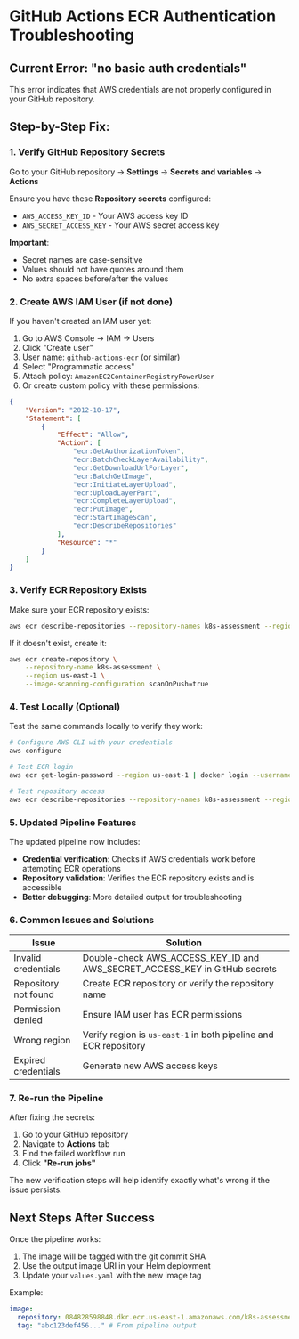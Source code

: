 # GitHub Actions ECR Authentication Troubleshooting

## Current Error: "no basic auth credentials"

This error indicates that AWS credentials are not properly configured in your GitHub repository.

## Step-by-Step Fix:

### 1. Verify GitHub Repository Secrets

Go to your GitHub repository → **Settings** → **Secrets and variables** → **Actions**

Ensure you have these **Repository secrets** configured:

- `AWS_ACCESS_KEY_ID` - Your AWS access key ID
- `AWS_SECRET_ACCESS_KEY` - Your AWS secret access key

**Important**: 
- Secret names are case-sensitive
- Values should not have quotes around them
- No extra spaces before/after the values

### 2. Create AWS IAM User (if not done)

If you haven't created an IAM user yet:

1. Go to AWS Console → IAM → Users
2. Click "Create user"
3. User name: `github-actions-ecr` (or similar)
4. Select "Programmatic access"
5. Attach policy: `AmazonEC2ContainerRegistryPowerUser`
6. Or create custom policy with these permissions:

```json
{
    "Version": "2012-10-17",
    "Statement": [
        {
            "Effect": "Allow",
            "Action": [
                "ecr:GetAuthorizationToken",
                "ecr:BatchCheckLayerAvailability",
                "ecr:GetDownloadUrlForLayer",
                "ecr:BatchGetImage",
                "ecr:InitiateLayerUpload",
                "ecr:UploadLayerPart",
                "ecr:CompleteLayerUpload",
                "ecr:PutImage",
                "ecr:StartImageScan",
                "ecr:DescribeRepositories"
            ],
            "Resource": "*"
        }
    ]
}
```

### 3. Verify ECR Repository Exists

Make sure your ECR repository exists:

```bash
aws ecr describe-repositories --repository-names k8s-assessment --region us-east-1
```

If it doesn't exist, create it:

```bash
aws ecr create-repository \
    --repository-name k8s-assessment \
    --region us-east-1 \
    --image-scanning-configuration scanOnPush=true
```

### 4. Test Locally (Optional)

Test the same commands locally to verify they work:

```bash
# Configure AWS CLI with your credentials
aws configure

# Test ECR login
aws ecr get-login-password --region us-east-1 | docker login --username AWS --password-stdin 084828598848.dkr.ecr.us-east-1.amazonaws.com

# Test repository access
aws ecr describe-repositories --repository-names k8s-assessment --region us-east-1
```

### 5. Updated Pipeline Features

The updated pipeline now includes:
- **Credential verification**: Checks if AWS credentials work before attempting ECR operations
- **Repository validation**: Verifies the ECR repository exists and is accessible
- **Better debugging**: More detailed output for troubleshooting

### 6. Common Issues and Solutions

| Issue | Solution |
|-------|----------|
| Invalid credentials | Double-check AWS_ACCESS_KEY_ID and AWS_SECRET_ACCESS_KEY in GitHub secrets |
| Repository not found | Create ECR repository or verify the repository name |
| Permission denied | Ensure IAM user has ECR permissions |
| Wrong region | Verify region is `us-east-1` in both pipeline and ECR repository |
| Expired credentials | Generate new AWS access keys |

### 7. Re-run the Pipeline

After fixing the secrets:
1. Go to your GitHub repository
2. Navigate to **Actions** tab
3. Find the failed workflow run
4. Click **"Re-run jobs"**

The new verification steps will help identify exactly what's wrong if the issue persists.

## Next Steps After Success

Once the pipeline works:
1. The image will be tagged with the git commit SHA
2. Use the output image URI in your Helm deployment
3. Update your `values.yaml` with the new image tag

Example:
```yaml
image:
  repository: 084828598848.dkr.ecr.us-east-1.amazonaws.com/k8s-assessment
  tag: "abc123def456..." # From pipeline output
```
